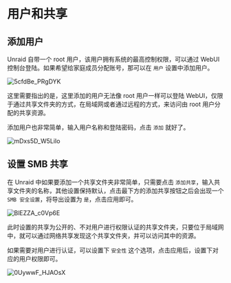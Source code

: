 # 用户和共享

## 添加用户

Unraid 自带一个 root 用户，该用户拥有系统的最高控制权限，可以通过 WebUI 控制台登陆。如果希望给家庭成员分配账号，那可以在 `用户` 设置中添加用户。

![5cfdBe_PRgDYK](https://img.slarker.me/wiki/5cfdBe_PRgDYK.png)

这里需要指出的是，这里添加的用户无法像 root 用户一样可以登陆 WebUI，仅限于通过共享文件夹的方式，在局域网或者通过远程的方式，来访问由 root 用户分配的共享资源。

添加用户也非常简单，输入用户名称和登陆密码，点击 `添加` 就好了。

![mDxs5D_W5LiIo](https://img.slarker.me/wiki/mDxs5D_W5LiIo.png)

## 设置 SMB 共享

在 Unraid 中如果要添加一个共享文件夹非常简单，只需要点击 `添加共享`，输入共享文件夹的名称，其他设置保持默认，点击最下方的添加共享按钮之后会出现一个 `SMB 安全设置`，将导出设置为 `是`，点击应用即可。

![BlEZZA_c0Vp6E](https://img.slarker.me/wiki/BlEZZA_c0Vp6E.png)

此时设置的共享为公开的、不对用户进行权限认证的共享文件夹，只要位于局域网中，就可以通过网络共享发现这个共享文件夹，并可以访问其中的资源。

如果需要对用户进行认证，可以设置下 `安全性` 这个选项，点击应用后，设置下对应的用户权限即可。

![0UywwF_HJAOsX](https://img.slarker.me/wiki/0UywwF_HJAOsX.png)
 
